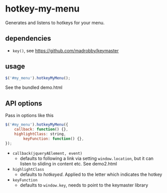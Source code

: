 # hotkey-my-menu

Generates and listens to hotkeys for your menu.

## dependencies

- `key()`, see https://github.com/madrobby/keymaster

## usage

```javascript
$('#my_menu').hotkeyMyMenu();
```

See the bundled demo.html

## API options

Pass in options like this

```javascript
$('#my_menu').hotkeyMyMenu({
	callback: function() {},
	highlightClass: string,
        keyFunction: function() {},
});
```

- `callback(jqueryAElement, event)`
  - defaults to following a link via setting `window.location`, but it can listen to sliding in content etc. See demo2.html
- `highlightClass`
  - defaults to *hotkeyed*. Applied to the letter which indicates the hotkey
- `keyFunction`
  - defaults to `window.key`, needs to point to the keymaster library
